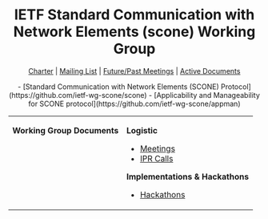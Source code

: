 <div align="center">
    
# IETF Standard Communication with Network Elements (scone) Working Group

[Charter](https://datatracker.ietf.org/wg/scone/about/) | [Mailing List](https://mailarchive.ietf.org/arch/browse/scone/) | [Future/Past Meetings](https://datatracker.ietf.org/wg/scone/meetings/) | [Active Documents](https://datatracker.ietf.org/wg/scone/documents/)
</div>

<div align="center">
<table><tbody><tr><td valign="top">
   
**Working Group Documents**
</td>
- [Standard Communication with Network Elements (SCONE) Protocol](https://github.com/ietf-wg-scone/scone)
- [Applicability and Manageability for SCONE protocol](https://github.com/ietf-wg-scone/appman)
<td valign="top">    



**Logistic**

- [Meetings](https://github.com/ietf-wg-scone/wg-materials)
- [IPR Calls](https://github.com/ietf-wg-scone/logistic)

    
**Implementations & Hackathons**
    
- [Hackathons](https://github.com/ietf-wg-scone/Misc)
    
</td></tr></tbody></table>
</div>
